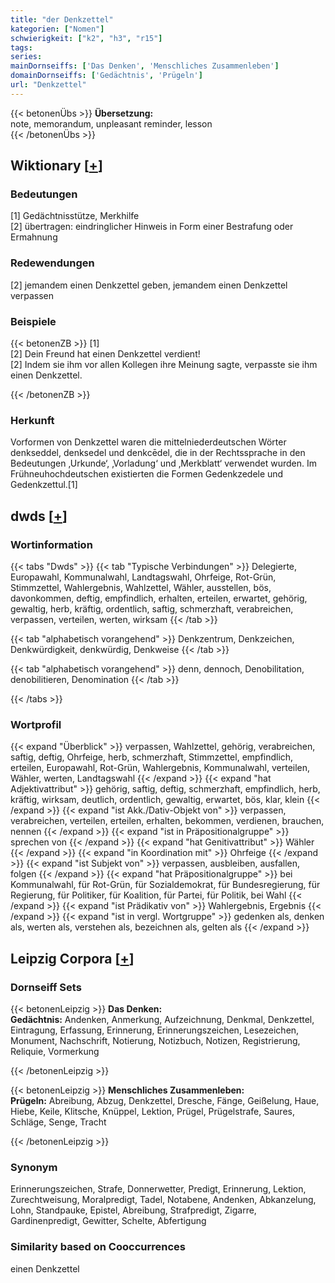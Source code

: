 ```yaml
---
title: "der Denkzettel"
kategorien: ["Nomen"]
schwierigkeit: ["k2", "h3", "r15"]
tags:
series:
mainDornseiffs: ['Das Denken', 'Menschliches Zusammenleben']
domainDornseiffs: ['Gedächtnis', 'Prügeln']
url: "Denkzettel"
---
```


{{< betonenÜbs >}}
**Übersetzung:**  
note, memorandum, unpleasant reminder, lesson  
{{< /betonenÜbs >}}

## Wiktionary [[+](https://de.wiktionary.org/wiki/Denkzettel)]

### Bedeutungen
[1] Gedächtnisstütze, Merkhilfe  
[2] übertragen: eindringlicher Hinweis in Form einer Bestrafung oder Ermahnung  

### Redewendungen
[2] jemandem einen Denkzettel geben, jemandem einen Denkzettel verpassen  

### Beispiele
{{< betonenZB >}}
[1]  
[2] Dein Freund hat einen Denkzettel verdient!  
[2] Indem sie ihm vor allen Kollegen ihre Meinung sagte, verpasste sie ihm einen Denkzettel.  

{{< /betonenZB >}}
### Herkunft
Vorformen von Denkzettel waren die mittelniederdeutschen Wörter denkseddel, denksedel und denkcēdel, die in der Rechtssprache in den Bedeutungen ‚Urkunde‘, ‚Vorladung‘ und ‚Merkblatt‘ verwendet wurden. Im Frühneuhochdeutschen existierten die Formen Gedenkzedele und Gedenkzettul.[1]  



## dwds [[+](https://www.dwds.de/wb/Denkzettel)]

### Wortinformation
{{< tabs "Dwds" >}}
{{< tab "Typische Verbindungen" >}}
Delegierte, Europawahl, Kommunalwahl, Landtagswahl, Ohrfeige, Rot-Grün, Stimmzettel, Wahlergebnis, Wahlzettel, Wähler, ausstellen, bös, davonkommen, deftig, empfindlich, erhalten, erteilen, erwartet, gehörig, gewaltig, herb, kräftig, ordentlich, saftig, schmerzhaft, verabreichen, verpassen, verteilen, werten, wirksam
{{< /tab >}}

{{< tab "alphabetisch vorangehend" >}}
Denkzentrum, Denkzeichen, Denkwürdigkeit, denkwürdig, Denkweise
{{< /tab >}}

{{< tab "alphabetisch vorangehend" >}}
denn, dennoch, Denobilitation, denobilitieren, Denomination
{{< /tab >}}

{{< /tabs >}}

### Wortprofil
{{< expand "Überblick" >}} verpassen, Wahlzettel, gehörig, verabreichen, saftig, deftig, Ohrfeige, herb, schmerzhaft, Stimmzettel, empfindlich, erteilen, Europawahl, Rot-Grün, Wahlergebnis, Kommunalwahl, verteilen, Wähler, werten, Landtagswahl {{< /expand >}}
{{< expand "hat Adjektivattribut" >}} gehörig, saftig, deftig, schmerzhaft, empfindlich, herb, kräftig, wirksam, deutlich, ordentlich, gewaltig, erwartet, bös, klar, klein {{< /expand >}}
{{< expand "ist Akk./Dativ-Objekt von" >}} verpassen, verabreichen, verteilen, erteilen, erhalten, bekommen, verdienen, brauchen, nennen {{< /expand >}}
{{< expand "ist in Präpositionalgruppe" >}} sprechen von {{< /expand >}}
{{< expand "hat Genitivattribut" >}} Wähler {{< /expand >}}
{{< expand "in Koordination mit" >}} Ohrfeige {{< /expand >}}
{{< expand "ist Subjekt von" >}} verpassen, ausbleiben, ausfallen, folgen {{< /expand >}}
{{< expand "hat Präpositionalgruppe" >}} bei Kommunalwahl, für Rot-Grün, für Sozialdemokrat, für Bundesregierung, für Regierung, für Politiker, für Koalition, für Partei, für Politik, bei Wahl {{< /expand >}}
{{< expand "ist Prädikativ von" >}} Wahlergebnis, Ergebnis {{< /expand >}}
{{< expand "ist in vergl. Wortgruppe" >}} gedenken als, denken als, werten als, verstehen als, bezeichnen als, gelten als {{< /expand >}}

## Leipzig Corpora [[+](https://corpora.uni-leipzig.de/en/res?word=Denkzettel&corpusId=deu_newscrawl-public_2018)]

### Dornseiff Sets
{{< betonenLeipzig >}}
**Das Denken:**  
**Gedächtnis:** Andenken, Anmerkung, Aufzeichnung, Denkmal, Denkzettel, Eintragung, Erfassung, Erinnerung, Erinnerungszeichen, Lesezeichen, Monument, Nachschrift, Notierung, Notizbuch, Notizen, Registrierung, Reliquie, Vormerkung  

{{< /betonenLeipzig >}}


{{< betonenLeipzig >}}
**Menschliches Zusammenleben:**  
**Prügeln:** Abreibung, Abzug, Denkzettel, Dresche, Fänge, Geißelung, Haue, Hiebe, Keile, Klitsche, Knüppel, Lektion, Prügel, Prügelstrafe, Saures, Schläge, Senge, Tracht  

{{< /betonenLeipzig >}}

### Synonym
Erinnerungszeichen, Strafe, Donnerwetter, Predigt, Erinnerung, Lektion, Zurechtweisung, Moralpredigt, Tadel, Notabene, Andenken, Abkanzelung, Lohn, Standpauke, Epistel, Abreibung, Strafpredigt, Zigarre, Gardinenpredigt, Gewitter, Schelte, Abfertigung


### Similarity based on Cooccurrences
einen Denkzettel

